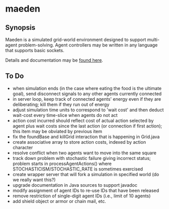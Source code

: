 # maeden

## Synopsis

Maeden is a simulated grid-world environment
designed to support multi-agent problem-solving.
Agent controllers may be written in any language 
that supports basic sockets.

Details and documentation may be 
[found here](http://www.westmont.edu/~iba/maeden/).

## To Do

* when simulation ends 
(in the case where eating the food is the ultimate goal),
send disconnect signals to any other agents currently connected
* in server loop, keep track of connected agents' energy 
even if they are deliberating; 
kill them if they run out of energy
* adjust simulation time units to correspond to 'wait cost'
and then deduct wait-cost every time-slice when agents do not act
* action cost incurred should reflect cost of actual action selected by agent
plus wait costs since the last action (or connection if first action);
this item may be obviated by previous item
* fix the foundBase and killGrid interaction that is happening in Grid.java
* create associative array to store action costs, indexed by action character
* resolve conflict when two agents want to move into the same square
* track down problem with stochastic failure giving incorrect status; 
problem starts in processAgentActions() 
where STOCHASTICISM/STOCHASTIC_RATE is sometimes exercised
* create wrapper server that will fork a simulation in specified world 
(do we really want this?)
* upgrade documentation in Java sources to support javadoc
* modify assignment of agent IDs to re-use IDs that have been released
* remove restriction of single-digit agent IDs (i.e., limit of 10 agents)
* add shield object or armor or chain mail, etc.
